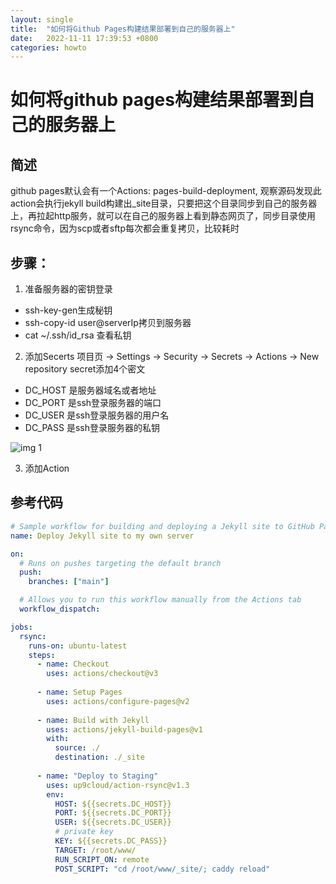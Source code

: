 ```yaml
---
layout: single
title:  "如何将Github Pages构建结果部署到自己的服务器上"
date:   2022-11-11 17:39:53 +0800
categories: howto
---
```


# 如何将github pages构建结果部署到自己的服务器上
## 简述
github pages默认会有一个Actions: pages-build-deployment, 观察源码发现此action会执行jekyll build构建出_site目录，只要把这个目录同步到自己的服务器上，再拉起http服务，就可以在自己的服务器上看到静态网页了，同步目录使用rsync命令，因为scp或者sftp每次都会重复拷贝，比较耗时
## 步骤：
1. 准备服务器的密钥登录
- ssh-key-gen生成秘钥
- ssh-copy-id user@serverIp拷贝到服务器
- cat ~/.ssh/id_rsa 查看私钥

2. 添加Secerts
项目页 -> Settings -> Security -> Secrets -> Actions -> New repository secret添加4个密文
- DC_HOST 是服务器域名或者地址
- DC_PORT 是ssh登录服务器的端口
- DC_USER 是ssh登录服务器的用户名
- DC_PASS 是ssh登录服务器的私钥  

![img 1](/images/blog/20221113-190629CreateSecerts.png)  

3. 添加Action

## 参考代码
```yml
# Sample workflow for building and deploying a Jekyll site to GitHub Pages
name: Deploy Jekyll site to my own server

on:
  # Runs on pushes targeting the default branch
  push:
    branches: ["main"]

  # Allows you to run this workflow manually from the Actions tab
  workflow_dispatch:

jobs:
  rsync:
    runs-on: ubuntu-latest
    steps:
      - name: Checkout
        uses: actions/checkout@v3
        
      - name: Setup Pages
        uses: actions/configure-pages@v2
        
      - name: Build with Jekyll
        uses: actions/jekyll-build-pages@v1
        with:
          source: ./
          destination: ./_site
          
      - name: "Deploy to Staging" 
        uses: up9cloud/action-rsync@v1.3
        env:
          HOST: ${{secrets.DC_HOST}}
          PORT: ${{secrets.DC_PORT}}
          USER: ${{secrets.DC_USER}}
          # private key
          KEY: ${{secrets.DC_PASS}}
          TARGET: /root/www/
          RUN_SCRIPT_ON: remote
          POST_SCRIPT: "cd /root/www/_site/; caddy reload"
```
